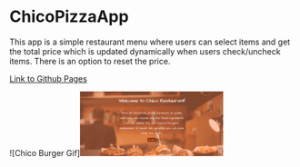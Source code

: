 # ChicoPizzaApp
This app is a simple restaurant menu where users can select items and get the total price which is updated dynamically when users check/uncheck items. There is an option to reset the price.

[Link to Github Pages](https://jo1910.github.io/ChicoPizzaApp/)

![Chico Burger Gif]<img src="https://github.com/Jo1910/ChicoPizzaApp/blob/master/AnimationChicoBurgerLast.gif" width=50%/ height=auto>
